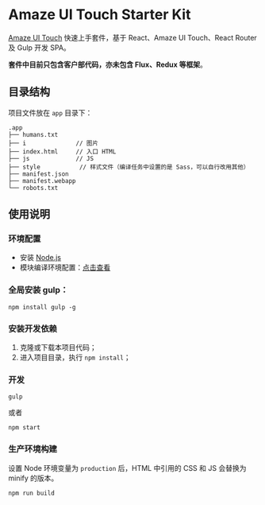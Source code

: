 # Amaze UI Touch Starter Kit

[Amaze UI Touch](https://github.com/amazeui/amazeui-touch) 快速上手套件，基于 React、Amaze UI Touch、React Router 及 Gulp 开发 SPA。

**套件中目前只包含客户部代码，亦未包含 Flux、Redux 等框架**。

## 目录结构

项目文件放在 `app` 目录下：

```
.app
├── humans.txt
├── i              // 图片
├── index.html     // 入口 HTML
├── js             // JS
├── style           // 样式文件（编译任务中设置的是 Sass，可以自行改用其他）
├── manifest.json
├── manifest.webapp
└── robots.txt
```

## 使用说明

### 环境配置

- 安装 [Node.js](https://nodejs.org/en/download/)
- 模块编译环境配置：[点击查看](https://github.com/nodejs/node-gyp#installation)

### 全局安装 gulp：

```
npm install gulp -g
```

### 安装开发依赖

1. 克隆或下载本项目代码；
2. 进入项目目录，执行 `npm install`；

### 开发

```
gulp
```

或者

```
npm start
```

### 生产环境构建

设置 Node 环境变量为 `production` 后，HTML 中引用的 CSS 和 JS 会替换为 minify 的版本。

```
npm run build
```
